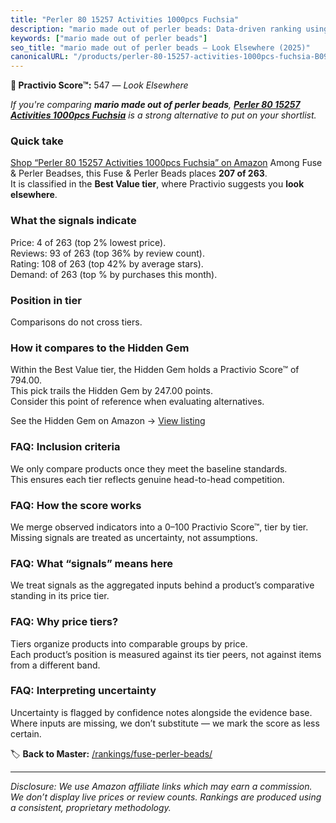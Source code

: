 ```yaml
---
title: "Perler 80 15257 Activities 1000pcs Fuchsia"
description: "mario made out of perler beads: Data-driven ranking using the Practivio Score™. Positioned by quality, value, demand, findability, momentum."
keywords: ["mario made out of perler beads"]
seo_title: "mario made out of perler beads — Look Elsewhere (2025)"
canonicalURL: "/products/perler-80-15257-activities-1000pcs-fuchsia-B094VMZK61/"
---
```


**🚫 Practivio Score™:** 547 — _Look Elsewhere_


*If you're comparing **mario made out of perler beads**, **[Perler 80 15257 Activities 1000pcs Fuchsia](https://www.amazon.com/dp/B094VMZK61?tag=practivio-20)** is a strong alternative to put on your shortlist.*
### Quick take
[Shop “Perler 80 15257 Activities 1000pcs Fuchsia” on Amazon](https://www.amazon.com/dp/B094VMZK61?tag=practivio-20)
Among Fuse & Perler Beadses, this Fuse & Perler Beads places **207 of 263**.  
It is classified in the **Best Value tier**, where Practivio suggests you **look elsewhere**.

### What the signals indicate
Price: 4 of 263 (top 2% lowest price).  
Reviews: 93 of 263 (top 36% by review count).  
Rating: 108 of 263 (top 42% by average stars).  
Demand:  of 263 (top % by purchases this month).

### Position in tier
Comparisons do not cross tiers.

### How it compares to the Hidden Gem
Within the Best Value tier, the Hidden Gem holds a Practivio Score™ of 794.00.  
This pick trails the Hidden Gem by 247.00 points.  
Consider this point of reference when evaluating alternatives.  

See the Hidden Gem on Amazon → [View listing](https://www.amazon.com/dp/B004EHYGNC?tag=practivio-20)

### FAQ: Inclusion criteria
We only compare products once they meet the baseline standards.  
This ensures each tier reflects genuine head-to-head competition.

### FAQ: How the score works
We merge observed indicators into a 0–100 Practivio Score™, tier by tier.  
Missing signals are treated as uncertainty, not assumptions.

### FAQ: What “signals” means here
We treat signals as the aggregated inputs behind a product’s comparative standing in its price tier.

### FAQ: Why price tiers?
Tiers organize products into comparable groups by price.  
Each product’s position is measured against its tier peers, not against items from a different band.

### FAQ: Interpreting uncertainty
Uncertainty is flagged by confidence notes alongside the evidence base.  
Where inputs are missing, we don’t substitute — we mark the score as less certain.


🏷️ **Back to Master:** [/rankings/fuse-perler-beads/](/rankings/fuse-perler-beads/)

---
_Disclosure: We use Amazon affiliate links which may earn a commission. We don’t display live prices or review counts. Rankings are produced using a consistent, proprietary methodology._
